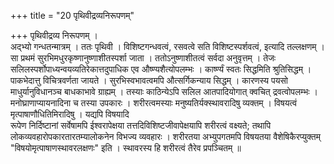 +++
title = "20 पृथिवीद्रव्यनिरूपणम्"

+++
पृथिवीद्रव्य निरूपणम् ।  
अद्भ्यो गन्धतन्मात्रम् । ततः पृथिवी । विशिष्टगन्धवत्वं, रसवत्वे सति विशिष्टस्पर्शवत्वं, इत्यादि तल्लक्षणम् । सा प्रथमं सुरभिमधुरकृष्णानुष्णाशीतस्पर्शा जाता । ततोऽनुष्णाशीतत्वं सर्वदा अनुवृत्तम् । तेजः सलिलस्पर्शोपाध्यन्वयव्यतिरेकात्तदुपाधिक एव औष्ण्यशैत्योपलम्भः । कार्ष्ण्यं स्वतः सिद्धमिति श्रुतिसिद्धम् । पाकभेदात्तु विचित्रवर्णता जायते । सुरभिस्वभावत्वमपि औत्सर्गिकन्याय सिद्धम् । कारणस्य पयसो माधुर्यानुविधानञ्च बाधकाभावे ग्राह्यम् । तस्याः काठिन्येऽपि सलिल आतपादियोगात् क्वचित् द्रवत्वोपलम्भः । मनोघ्राणाप्यायनादिना च तस्या उपकारः । शरीरत्वमस्याः मनुष्यतिर्यक्स्थावरादिषु व्यक्तम् । विषयत्वं मृत्पाषाणौधितिमिरादिषु । यद्यपि विषयादि  
रूपेण निर्दिष्टानां सर्वेषामपि ईश्वरापेक्षया तत्तदिविशिष्टजीवापेक्षयापि शरीरत्वं वक्ष्यते; तथापि लोकव्यवहारोपकारतारतम्यालोकनेन विभज्य व्यवहारः । शरीरतया अभ्युपगतमपि विषयतया वैशेषिकैरप्युक्तम् "विषयोमृत्पाषाणस्थावरलक्षणः" इति । स्थावरस्य हि शरीरत्वं तैरेव प्रपञ्चितम् ॥